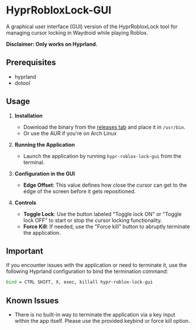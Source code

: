 # HyprRobloxLock-GUI

A graphical user interface (GUI) version of the HyprRobloxLock tool for managing cursor locking in Waydroid while playing Roblox.

**Disclaimer: Only works on Hyprland.**

## Prerequisites

- hyprland
- dotool

## Usage

1. **Installation**
   - Download the binary from the [releases tab](https://github.com/yorunoken/HyprRobloxLock-GUI/releases) and place it in `/usr/bin`.
   - Or use the AUR if you're on Arch Linux

2. **Running the Application**
   - Launch the application by running `hypr-roblox-lock-gui` from the terminal.

3. **Configuration in the GUI**
   - **Edge Offset**: This value defines how close the cursor can get to the edge of the screen before it gets repositioned.

4. **Controls**
   - **Toggle Lock**: Use the button labeled "Toggle lock ON" or "Toggle lock OFF" to start or stop the cursor locking functionality.
   - **Force Kill**: If needed, use the "Force kill" button to abruptly terminate the application.

## Important

If you encounter issues with the application or need to terminate it, use the following Hyprland configuration to bind the termination command:

```sh
bind = CTRL SHIFT, X, exec, killall hypr-roblox-lock-gui
```

## Known Issues

- There is no built-in way to terminate the application via a key input within the app itself. Please use the provided keybind or force kill option.

